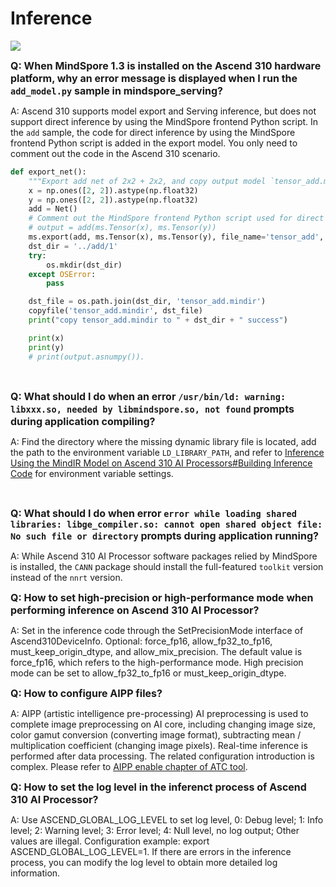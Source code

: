 ﻿# Inference

<a href="https://gitee.com/mindspore/docs/blob/master/docs/mindspore/faq/source_en/inference.md" target="_blank"><img src="https://mindspore-website.obs.cn-north-4.myhuaweicloud.com/website-images/master/resource/_static/logo_source_en.png"></a>

<font size=3>**Q: When MindSpore 1.3 is installed on the Ascend 310 hardware platform, why an error message is displayed when I run the `add_model.py` sample in mindspore_serving?**</font>

A: Ascend 310 supports model export and Serving inference, but does not support direct inference by using the MindSpore frontend Python script. In the `add` sample, the code for direct inference by using the MindSpore frontend Python script is added in the export model. You only need to comment out the code in the Ascend 310 scenario.

```python
def export_net():
    """Export add net of 2x2 + 2x2, and copy output model `tensor_add.mindir` to directory ../add/1"""
    x = np.ones([2, 2]).astype(np.float32)
    y = np.ones([2, 2]).astype(np.float32)
    add = Net()
    # Comment out the MindSpore frontend Python script used for direct inference in the Ascend 310 scenario.
    # output = add(ms.Tensor(x), ms.Tensor(y))
    ms.export(add, ms.Tensor(x), ms.Tensor(y), file_name='tensor_add', file_format='MINDIR')
    dst_dir = '../add/1'
    try:
        os.mkdir(dst_dir)
    except OSError:
        pass

    dst_file = os.path.join(dst_dir, 'tensor_add.mindir')
    copyfile('tensor_add.mindir', dst_file)
    print("copy tensor_add.mindir to " + dst_dir + " success")

    print(x)
    print(y)
    # print(output.asnumpy()).
```

<br/>

<font size=3>**Q: What should I do when an error `/usr/bin/ld: warning: libxxx.so, needed by libmindspore.so, not found` prompts during application compiling?**</font>

A: Find the directory where the missing dynamic library file is located, add the path to the environment variable `LD_LIBRARY_PATH`, and refer to [Inference Using the MindIR Model on Ascend 310 AI Processors#Building Inference Code](https://www.mindspore.cn/docs/programming_guide/en/master/multi_platform_inference_ascend_310_mindir.html#building-inference-code) for environment variable settings.

<br/>

<font size=3>**Q: What should I do when error `error while loading shared libraries: libge_compiler.so: cannot open shared object file: No such file or directory` prompts during application running?**</font>

A: While Ascend 310 AI Processor software packages relied by MindSpore is installed, the `CANN` package should install the full-featured `toolkit` version instead of the `nnrt` version.

<font size=3>**Q: How to set high-precision or high-performance mode when performing inference on Ascend 310 AI Processor?**</font>

A: Set in the inference code through the SetPrecisionMode interface of Ascend310DeviceInfo. Optional: force_fp16, allow_fp32_to_fp16, must_keep_origin_dtype, and allow_mix_precision. The default value is force_fp16, which refers to the high-performance mode. High precision mode can be set to allow_fp32_to_fp16 or must_keep_origin_dtype.
<br/>

<font size=3>**Q: How to configure AIPP files?**</font>

A: AIPP (artistic intelligence pre-processing) AI preprocessing is used to complete image preprocessing on AI core, including changing image size, color gamut conversion (converting image format), subtracting mean / multiplication coefficient (changing image pixels). Real-time inference is performed after data processing. The related configuration introduction is complex. Please refer to [AIPP enable chapter of ATC tool](https://support.huaweicloud.com/atctool-cann502alpha3infer/atlasatc_16_0015.html).
<br/>

<font size=3>**Q: How to set the log level in the inferenct process of Ascend 310 AI Processor?**</font>

A: Use ASCEND_GLOBAL_LOG_LEVEL to set log level, 0: Debug level; 1: Info level; 2: Warning level; 3: Error level; 4: Null level, no log output; Other values are illegal. Configuration example: export ASCEND_GLOBAL_LOG_LEVEL=1. If there are errors in the inference process, you can modify the log level to obtain more detailed log information.

